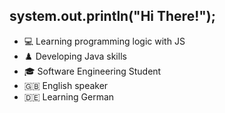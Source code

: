 ## system.out.println("Hi There!");

- 💻 Learning programming logic with JS
- ♟️ Developing Java skills 
- 🎓 Software Engineering Student
- 🇬🇧  English speaker
- 🇩🇪  Learning German
